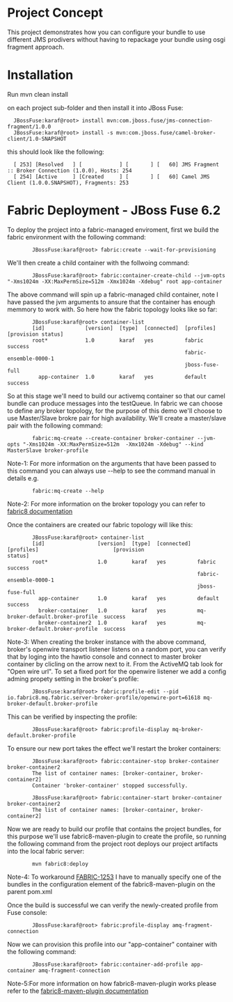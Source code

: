 Project Concept
===============
This project demonstrates how you can configure your bundle to use different JMS prodivers without having to repackage your bundle using osgi fragment approach. 

Installation
============
Run 
      mvn clean install

on each project sub-folder and then install it into JBoss Fuse: 

      JBossFuse:karaf@root> install mvn:com.jboss.fuse/jms-connection-fragment/1.0.0
      JBossFuse:karaf@root> install -s mvn:com.jboss.fuse/camel-broker-client/1.0-SNAPSHOT

this should look like the following: 

      [ 253] [Resolved   ] [            ] [       ] [   60] JMS Fragment :: Broker Connection (1.0.0), Hosts: 254
      [ 254] [Active     ] [Created     ] [       ] [   60] Camel JMS Client (1.0.0.SNAPSHOT), Fragments: 253

Fabric Deployment - JBoss Fuse 6.2
===========================================================
To deploy the project into a fabric-managed enviroment, first we build the fabric environment with the following command:

            JBossFuse:karaf@root> fabric:create --wait-for-provisioning

We'll then create a child container with the follwoing command: 

            JBossFuse:karaf@root> fabric:container-create-child --jvm-opts "-Xms1024m -XX:MaxPermSize=512m -Xmx1024m -Xdebug" root app-container

The above command will spin up a fabric-managed child container, note I have passed the jvm arguments to ansure that the container has enough memmory to work with. So here how the fabric topology looks like so far: 

            JBossFuse:karaf@root> container-list 
            [id]             [version]  [type]  [connected]  [profiles]              [provision status]
            root*            1.0        karaf   yes          fabric                  success           
                                                             fabric-ensemble-0000-1                    
                                                             jboss-fuse-full                           
              app-container  1.0        karaf   yes          default                 success 

So at this stage we'll need to build our activemq container so that our camel bundle can produce messages into the testQueue. In fabric we can choose to define any broker topology, for the purpose of this demo we'll choose to use Master/Slave brokre pair for high availability. We'll create a master/slave pair with the following command: 

            fabric:mq-create --create-container broker-container --jvm-opts "-Xms1024m -XX:MaxPermSize=512m  -Xmx1024m -Xdebug" --kind MasterSlave broker-profile
            
Note-1: For more information on the arguments that have been passed to this command you can always use --help to see the command manual in details e.g.
      
            fabric:mq-create --help      

Note-2: For more information on the broker topology you can refer to [fabric8 documentation](http://fabric8.io/gitbook/brokerTopology.html)   
            
Once the containers are created our fabric topology will like this: 

            JBossFuse:karaf@root> container-list 
            [id]                 [version]  [type]  [connected]  [profiles]                        [provision                        status]
            root*                1.0        karaf   yes          fabric                            success           
                                                                 fabric-ensemble-0000-1                              
                                                                 jboss-fuse-full                                     
              app-container      1.0        karaf   yes          default                           success           
              broker-container   1.0        karaf   yes          mq-broker-default.broker-profile  success           
              broker-container2  1.0        karaf   yes          mq-broker-default.broker-profile  success 
  
Note-3: When creating the broker instance with the above command, broker's openwire transport listener listens on a random port, you can verify that by loging into the hawtio console and connect to master broker container by clicling on the arrow next to it. From the ActiveMQ tab look for "Open wire url". To set a fixed port for the openwire listener we add a config adming propety setting in the broker's profile: 

            JBossFuse:karaf@root> fabric:profile-edit --pid io.fabric8.mq.fabric.server-broker-profile/openwire-port=61618 mq-broker-default.broker-profile
            
This can be verified by inspecting the profile: 

            JBossFuse:karaf@root> fabric:profile-display mq-broker-default.broker-profile
            
To ensure our new port takes the effect we'll restart the broker containers: 

            JBossFuse:karaf@root> fabric:container-stop broker-container broker-container2
            The list of container names: [broker-container, broker-container2]
            Container 'broker-container' stopped successfully.
            
            JBossFuse:karaf@root> fabric:container-start broker-container broker-container2
            The list of container names: [broker-container, broker-container2]

Now we are ready to build our profile that contains the project bundles, for this purpose we'll use fabric8-maven-plugin to create the profile, so running the following command from the project root deploys our project artifacts into the local fabric server: 

            mvn fabric8:deploy

Note-4: To workaround [FABRIC-1253](https://issues.jboss.org/browse/FABRIC-1253) I have to manually specify one of the bundles in the configuration element of the fabric8-maven-plugin on the parent pom.xml

Once the build is successful we can verify the newly-created profile from Fuse console: 

            JBossFuse:karaf@root> fabric:profile-display amq-fragment-connection
            
Now we can provision this profile into our "app-container" container with the following command: 

            JBossFuse:karaf@root> fabric:container-add-profile app-container amq-fragment-connection       

Note-5:For more information on how fabric8-maven-plugin works please refer to the [fabric8-maven-plugin documentation](http://fabric8.io/gitbook/mavenPlugin.html) 







            

            
            


            

 

  

      
      


